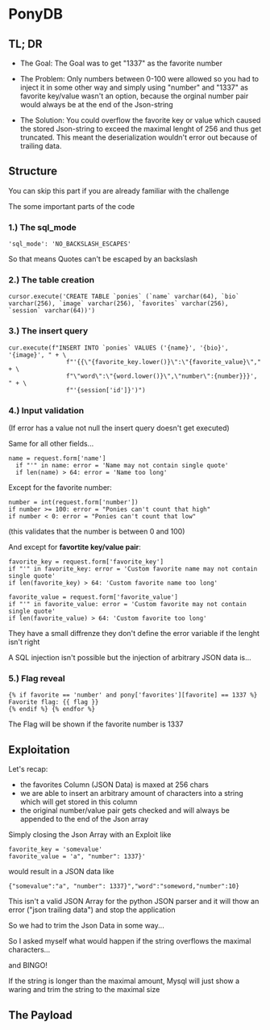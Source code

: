 # PonyDB

## TL; DR
- The Goal:
  The Goal was to get "1337" as the favorite number

- The Problem:
  Only numbers between 0-100 were allowed so you had to inject it in some other way and simply using "number" and "1337" as favorite key/value wasn't an option, because the orginal number pair would always be at the end of the Json-string

- The Solution:
  You could overflow the favorite key or value which caused the stored Json-string to exceed the maximal lenght of 256 and thus get truncated. This meant the deserialization wouldn't error out because of trailing data.


## Structure
You can skip this part if you are already familiar with the challenge

The some important parts of the code

### 1.) The sql_mode

	'sql_mode': 'NO_BACKSLASH_ESCAPES'
 
 So that means Quotes can't be escaped by an backslash
 
 
 ### 2.) The table creation
 
    cursor.execute('CREATE TABLE `ponies` (`name` varchar(64), `bio` varchar(256), `image` varchar(256), `favorites` varchar(256), `session` varchar(64))')
 
 ### 3.) The insert query

    cur.execute(f"INSERT INTO `ponies` VALUES ('{name}', '{bio}', '{image}', " + \
		            f"'{{\"{favorite_key.lower()}\":\"{favorite_value}\"," + \
		            f"\"word\":\"{word.lower()}\",\"number\":{number}}}', " + \
		            f"'{session['id']}')")
 
### 4.) Input validation

(If error has a value not null the insert query doesn't get executed)

Same for all other fields...

    name = request.form['name']
	  if "'" in name: error = 'Name may not contain single quote'
	  if len(name) > 64: error = 'Name too long'

Except for the favorite number:

	number = int(request.form['number'])
	if number >= 100: error = "Ponies can't count that high"
	if number < 0: error = "Ponies can't count that low"

(this validates that the number is between 0 and 100)


And except for **favortite key/value pair**:

	favorite_key = request.form['favorite_key']
	if "'" in favorite_key: error = 'Custom favorite name may not contain single quote'
	if len(favorite_key) > 64: 'Custom favorite name too long'

	favorite_value = request.form['favorite_value']
	if "'" in favorite_value: error = 'Custom favorite may not contain single quote'
	if len(favorite_value) > 64: 'Custom favorite too long'

They have a small diffrenze they don't define the error variable if the lenght isn't right

A SQL injection isn't possible but the injection of arbitrary JSON data is...

### 5.) Flag reveal

	{% if favorite == 'number' and pony['favorites'][favorite] == 1337 %}
	Favorite flag: {{ flag }}
	{% endif %} {% endfor %}

The Flag will be shown if the favorite number is 1337


## Exploitation

Let's recap:
- the favorites Column (JSON Data) is maxed at 256 chars
- we are able to insert an arbitrary amount of characters into a string which will get stored in this column
- the original number/value pair gets checked and will always be appended to the end of the Json array

Simply closing the Json Array with an Exploit like

	favorite_key = 'somevalue'
	favorite_value = 'a", "number": 1337}'

would result in a JSON data like
	
	{"somevalue":"a", "number": 1337}","word":"someword,"number":10}

This isn't a valid JSON Array for the python JSON parser and it will thow an error ("json trailing data") and stop the application

So we had to trim the Json Data in some way...

So I asked myself what would happen if the string overflows the maximal characters...

and BINGO!

If the string is longer than the maximal amount, Mysql will just show a waring and trim the string to the maximal size

## The Payload

